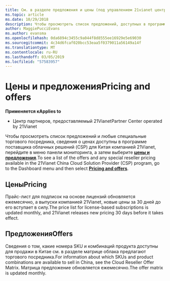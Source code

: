 ```yaml
---
title: См. в разделе предложения и цены (под управлением 21vianet центра партнеров)
ms.topic: article
ms.date: 10/29/2018
description: Чтобы просмотреть список предложений, доступных в программе поставщика облачных решений вместе с торгового посредника цены, перейдите в меню панели мониторинга и выберите цены и предложения.
author: MaggiePucciEvans
ms.author: evansma
ms.openlocfilehash: 0da6894c3455c9a044f8d8555ee16929e5e69030
ms.sourcegitcommit: 4c34d6fcaf020bcc53eaa5f0379011a56149a14f
ms.translationtype: MT
ms.contentlocale: ru-RU
ms.lasthandoff: 03/05/2019
ms.locfileid: "57583957"
---
```

# <a name="pricing-and-offers"></a><span data-ttu-id="46abd-103">Цены и предложения</span><span class="sxs-lookup"><span data-stu-id="46abd-103">Pricing and offers</span></span>

<span data-ttu-id="46abd-104">**Применяется к**</span><span class="sxs-lookup"><span data-stu-id="46abd-104">**Applies to**</span></span>

-   <span data-ttu-id="46abd-105">Центр партнеров, предоставляемый 21Vianet</span><span class="sxs-lookup"><span data-stu-id="46abd-105">Partner Center operated by 21Vianet</span></span>

<span data-ttu-id="46abd-106">Чтобы просмотреть список предложений и любые специальные торгового посредника, сведения о ценах доступны в программе поставщика облачных решений (CSP) для Китая компанией 21Vianet, перейдите в меню панели мониторинга, а затем выберите [ **цены и предложения**](https://partner.partnercenter.microsoftonline.cn/pcv/sales).</span><span class="sxs-lookup"><span data-stu-id="46abd-106">To see a list of the offers and any special reseller pricing available in the 21Vianet China Cloud Solution Provider (CSP) program, go to the Dashboard menu and then select [**Pricing and offers**](https://partner.partnercenter.microsoftonline.cn/pcv/sales).</span></span>


## <a name="pricing"></a><span data-ttu-id="46abd-107">Цены</span><span class="sxs-lookup"><span data-stu-id="46abd-107">Pricing</span></span>


<span data-ttu-id="46abd-108">Прайс-лист для подписок на основе лицензий обновляется ежемесячно, а выпуски компанией 21Vianet, новые цены за 30 дней до его вступает в силу.</span><span class="sxs-lookup"><span data-stu-id="46abd-108">The price list for license-based subscriptions is updated monthly, and 21Vianet releases new pricing 30 days before it takes effect.</span></span>


## <a name="offers"></a><span data-ttu-id="46abd-109">Предложения</span><span class="sxs-lookup"><span data-stu-id="46abd-109">Offers</span></span>


<span data-ttu-id="46abd-110">Сведения о том, какие номера SKU и комбинаций продукта доступны для продажи в Китае см. в разделе матрице облака предлагают торгового посредника.</span><span class="sxs-lookup"><span data-stu-id="46abd-110">For information about which SKUs and product combinations are available to sell in China, see the Cloud Reseller Offer Matrix.</span></span> <span data-ttu-id="46abd-111">Матрица предложение обновляется ежемесячно.</span><span class="sxs-lookup"><span data-stu-id="46abd-111">The offer matrix is updated monthly.</span></span>

 

 




